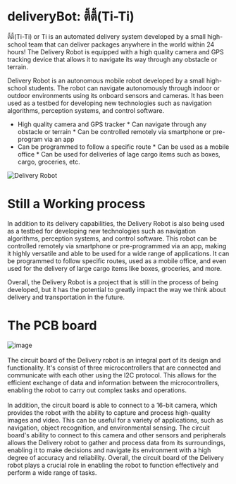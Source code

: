 # deliveryBot: ตี้ตี้(Ti-Ti)

ตี้ตี้(Ti-Ti) or Ti is an automated delivery system developed by a small high-school team that can deliver packages anywhere in the world within 24 hours! The Delivery Robot is equipped with a high quality camera and GPS tracking device that allows it to navigate its way through any obstacle or terrain.

Delivery Robot is an autonomous mobile robot developed by a small high-school students. The robot can navigate autonomously through indoor or outdoor environments using its onboard sensors and cameras. It has been used as a testbed for developing new technologies such as navigation algorithms, perception systems, and control software.

* High quality camera and GPS tracker * Can navigate through any obstacle or terrain * Can be controlled remotely via smartphone or pre-program via an app
* Can be programmed to follow a specific route * Can be used as a mobile office * Can be used for deliveries of lage cargo items such as boxes, cargo, groceries, etc.

![Delivery Robot](https://user-images.githubusercontent.com/77570219/210835856-0e2a67b9-97b9-40a4-b458-41f0b6187b89.png)

# Still a Working process

In addition to its delivery capabilities, the Delivery Robot is also being used as a testbed for developing new technologies such as navigation algorithms, perception systems, and control software. This robot can be controlled remotely via smartphone or pre-programmed via an app, making it highly versatile and able to be used for a wide range of applications. It can be programmed to follow specific routes, used as a mobile office, and even used for the delivery of large cargo items like boxes, groceries, and more.

Overall, the Delivery Robot is a project that is still in the process of being developed, but it has the potential to greatly impact the way we think about delivery and transportation in the future.




# The PCB board
![image](https://user-images.githubusercontent.com/77570219/196430349-714549d1-5a12-49bf-8ef5-1199b582af85.png)
<br><br>
The circuit board of the Delivery robot is an integral part of its design and functionality. It's consist of three microcontrollers that are connected and communicate with each other using the I2C protocol. This allows for the efficient exchange of data and information between the microcontrollers, enabling the robot to carry out complex tasks and operations.
<br><br>
In addition, the circuit board is able to connect to a 16-bit camera, which provides the robot with the ability to capture and process high-quality images and video. This can be useful for a variety of applications, such as navigation, object recognition, and environmental sensing. The circuit board's ability to connect to this camera and other sensors and peripherals allows the Delivery robot to gather and process data from its surroundings, enabling it to make decisions and navigate its environment with a high degree of accuracy and reliability. Overall, the circuit board of the Delivery robot plays a crucial role in enabling the robot to function effectively and perform a wide range of tasks.


